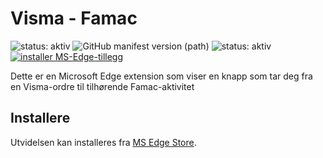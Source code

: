 ﻿# Visma - Famac

![status: aktiv](https://img.shields.io/badge/status-aktiv-blue) ![GitHub manifest version (path)](https://img.shields.io/github/manifest-json/v/stavangerkommune/reveal) ![status: aktiv](https://img.shields.io/badge/tar_imot_bidrag-nei-red) [![installer MS-Edge-tillegg](https://img.shields.io/badge/Installer-MS_Edge--tillegg-blue)](https://microsoftedge.microsoft.com/addons/detail/reveal/iikakhbhehjfenaemlblddijackkpeoh)

Dette er en Microsoft Edge extension som viser en knapp som tar deg fra en Visma-ordre til tilhørende Famac-aktivitet

## Installere

Utvidelsen kan installeres fra [MS Edge Store](https://microsoftedge.microsoft.com/addons/detail/reveal/iikakhbhehjfenaemlblddijackkpeoh).